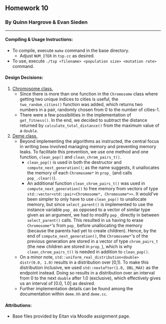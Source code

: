 ## **Homework 10**
### By Quinn Hargrove & Evan Sieden

<hr />

#### **Compiling & Usage Instructions:**
+ To compile, execute `make` command in the base directory.
    + Adjust `NUM_ITER` in `tsp.cc` as desired.
+ To use, execute `./tsp <filename> <population size> <mutation rate>` command.

#### **Design Decisions:**
1. <u>Chromosome class.</u>
    + Since there is more than one function in the `Chromosome` class where getting two unique indices to cities is useful, the `two_random_cities()` function was added, which returns two numbers in a pair, randomly chosen from 0 to the number of cities-1.
    +  There were a few possibilities in the implementation of `get_fitness()`. In the end, we decided to subtract the distance returned by `calculate_total_distance()` from the maximum value of a `double`. 
2. <u>Deme class.</u>
    + Beyond implementing the algorithms as instructed, the central focus in writing `Deme` involved managing memory and preventing memory leaks. To facilitate this prevention, we use one method and one function, `clean_pop()` and `clean_chrom_pairs_t()`. 
        + `clean_pop()` is used in both the destructor and `compute_next_generation()`; as the name suggests, it unallocates the memory of each `Chromosome*` in `prop_` (and calls `pop_.clear()`). 
        + An additional function `clean_chrom_pairs_t()` was used in `compute_next_generation()` to free memory from vectors of type `std::vector<std::pair<Chromosome*, Chromosome*>>`. It would've been simpler to only have to use `clean_pop()` to unallocate memory,  but since `select_parent()` is implemented to use the instance variable `pop_` as opposed to a vector of similar type given as an argument, we had to modify `pop_` directly in between `select_parent()` calls. This resulted in us having to erase `Chromosome*`'s from `pop_` before unallocating the memory (because the parents had yet to create children). Hence, by the end of `compute_next_generation()`, the `Chromosome*`'s of the previous generation are stored in a vector of type `chrom_pairs_t` (the new children are stored in `prop_`), which is why `clean_chrom_pairs_t()` is needed in addition to `clean_pop()`.
    + On a minor note, `std::uniform_real_distribution<double> distr(0.0, 1.0)` results in a distribution over [0,1). To make this distribution inclusive, we used `std::nextafter(1.0, DBL_MAX)` as the endpoint instead. Doing so results in a distribution over an interval from 0 to the next `double` after 1.0 (exclusive), which effectively gives us an interval of [0.0, 1.0] as desired.
    + Further implementation details can be found among the documentation within `deme.hh` and `deme.cc`.

#### **Attributions:**
+ Base files provided by Eitan via Moodle assignment page.
